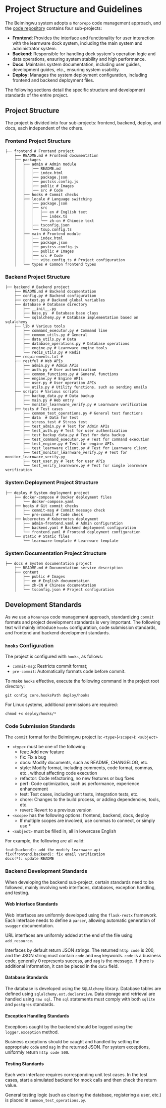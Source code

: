 # Project Structure and Guidelines

The Beimingwu system adopts a `Monorepo` code management approach, and the [code repository](https://gitee.com/beimingwu/beimingwu) contains four sub-projects:
- **Frontend**: Provides the interface and functionality for user interaction with the learnware dock system, including the main system and administrator system.
- **Backend**: Responsible for handling dock system's operation logic and data operations, ensuring system stability and high performance.
- **Docs**: Maintains system documentation, including user guides, development guides, etc., ensuring system usability.
- **Deploy**: Manages the system deployment configuration, including frontend and backend deployment files.

The following sections detail the specific structure and development standards of the entire project.

## Project Structure

The project is divided into four sub-projects: frontend, backend, deploy, and docs, each independent of the others.

### Frontend Project Structure
```shell
├── frontend # Frontend project
    ├── README.md # Frontend documentation
    ├── packages 
    │   ├── admin # Admin module
    │   │   ├── README.md
    │   │   ├── index.html
    │   │   ├── package.json
    │   │   ├── postcss.config.js
    │   │   ├── public # Images
    │   │   ├── src # Code
    │   ├── hooks # Commit checks
    │   ├── locale # Language switching 
    │   │   ├── package.json
    │   │   ├── src
    │   │   │   ├── en # English text
    │   │   │   ├── index.ts
    │   │   │   └── zh-cn # Chinese text
    │   │   ├── tsconfig.json
    │   │   └── tsup.config.ts
    │   ├── main # Frontend module
    │   │   ├── index.html
    │   │   ├── package.json
    │   │   ├── postcss.config.js
    │   │   ├── public # Images
    │   │   ├── src # Code
    │   │   └── vite.config.ts # Project configuration
    │   └── types # Common frontend types
```

### Backend Project Structure

```shell
├── backend # Backend project
    ├── README.md # Backend documentation
    ├── config.py # Backend configuration
    ├── context.py # Backend global variables
    ├── database # Database directory
    │   ├── __init__.py
    │   ├── base.py  # Database base class
    │   └── sqlalchemy.py # Database implementation based on sqlalchemy
    ├── lib # Various tools
    │   ├── command_executor.py # Command line
    │   ├── common_utils.py # General
    │   ├── data_utils.py # Data
    │   ├── database_operations.py # Database operations
    │   ├── engine.py # Learnware engine tools
    │   └── redis_utils.py # Redis
    ├── requirements.txt # 
    ├── restful # Web APIs
    │   ├── admin.py # Admin APIs
    │   ├── auth.py # User authentication
    │   ├── common_functions.py # General functions
    │   ├── engine.py # Engine APIs
    │   ├── user.py # User operation APIs
    │   └── utils.py # Utility functions, such as sending emails
    ├── scripts # Various scripts
    │   ├── backup_data.py # Data backup
    │   ├── main.py # Web entry
    │   └── monitor_learnware_verify.py # Learnware verification
    ├── tests # Test cases
        ├── common_test_operations.py # General test functions
        ├── data  # Data for test
        ├── stress_test # Stress test
        ├── test_admin.py # Test for Admin APIs
        ├── test_auth.py # Test for user authentication
        ├── test_backup_data.py # Test for data backup
        ├── test_command_executor.py # Test for command execution
        ├── test_engine.py # Test for engine APIs
        ├── test_learnware_client.py # Test for Learnware client
        ├── test_monitor_learnware_verify.py # Test for monitor_learnware_verify.py
        ├── test_user.py # Test for user APIs
        └── test_verify_learnware.py # Test for single learnware verification
```

### System Deployment Project Structure

```shell
├── deploy # System deployment project
    ├── docker-compose # Docker deployment files
    │   └── docker-compose.yaml
    ├── hooks # Git commit checks
    │   ├── commit-msg # Commit message check
    │   └── pre-commit # Code check
    ├── kubernetes # Kubernetes deployment 
    │   ├── admin-frontend.yaml # Admin configuration
    │   ├── backend.yaml # Backend deployment configuration
    │   └── frontend.yaml # Frontend deployment configuration
    └── static # Static files
        └── learnware-template # Learnware template
```

### System Documentation Project Structure

```shell
├── docs # System documentation project
    ├── README.md # Documentation service description
    ├── content 
    │   ├── public # Images
    │   ├── en # English documentation
    │   ├── zh-CN # Chinese documentation
    │   └── tsconfig.json # Project configuration
```

## Development Standards

As we use a `Monorepo` code management approach, standardizing `commit` formats and project development standards is very important. The following text will mainly introduce `hooks` configuration, code submission standards, and frontend and backend development standards.

### `hooks` Configuration

The project is configured with `hooks`, as follows:
- `commit-msg`: Restricts commit format;
- `pre-commit`: Automatically formats code before commit.

To make `hooks` effective, execute the following command in the project root directory:
```shell
git config core.hooksPath deploy/hooks
```
For Linux systems, additional permissions are required:
```shell
chmod +x deploy/hooks/*
```

### Code Submission Standards

The `commit` format for the Beimingwu project is: `<type>`(`<scope>`): `<subject>`
- `<type>` must be one of the following:
    - feat: Add new feature
    - fix: Fix a bug
    - docs: Modify documents, such as README, CHANGELOG, etc.
    - style: Modify format, including comments, code format, commas, etc., without affecting code execution
    - refactor: Code refactoring, no new features or bug fixes
    - perf: Code optimization, such as performance, experience enhancement
    - test: Test cases, including unit tests, integration tests, etc.
    - chore: Changes to the build process, or adding dependencies, tools, etc.
    - revert: Revert to a previous version
- `<scope>` has the following options: frontend, backend, docs, deploy
    - If multiple scopes are involved, use commas to connect, or simply use *
- `<subject>` must be filled in, all in lowercase English

For example, the following are all valid:
```shell
feat(backend): add the modify learnware api
fix(frontend,backend): fix email verification
docs(*): update README
```

### Backend Development Standards

When developing the backend sub-project, certain standards need to be followed, mainly involving web interfaces, databases, exception handling, and testing.

#### Web Interface Standards

Web interfaces are uniformly developed using the `flask-restx` framework. Each interface needs to define a `parser`, allowing automatic generation of `swagger` documentation.

URL interfaces are uniformly added at the end of the file using `add_resource`.

Interfaces by default return JSON strings. The returned `http code` is 200, and the JSON string must contain `code` and `msg` keywords. `code` is a business code, generally 0 represents success, and `msg` is the message. If there is additional information, it can be placed in the `data` field.

#### Database Standards

The database is developed using the `SQLAlchemy` library. Database tables are defined using `sqlalchemy.ext.declarative`. Data storage and retrieval are handled using `raw sql`. The `sql` statements must comply with both `sqlite` and `postgres` standards.

#### Exception Handling Standards

Exceptions caught by the backend should be logged using the `logger.exception` method.

Business exceptions should be caught and handled by setting the appropriate `code` and `msg` in the returned JSON. For system exceptions, uniformly return `http code 500`.

#### Testing Standards

Each web interface requires corresponding unit test cases. In the test cases, start a simulated backend for mock calls and then check the return value.

General testing logic (such as clearing the database, registering a user, etc.) is placed in `common_test_operations.py`.
